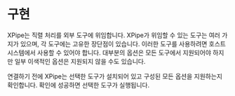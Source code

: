 # 구현

XPipe는 직렬 처리를 외부 도구에 위임합니다.
XPipe가 위임할 수 있는 도구는 여러 가지가 있으며, 각 도구에는 고유한 장단점이 있습니다.
이러한 도구를 사용하려면 호스트 시스템에서 사용할 수 있어야 합니다.
대부분의 옵션은 모든 도구에서 지원되어야 하지만 일부 이색적인 옵션은 지원되지 않을 수도 있습니다.

연결하기 전에 XPipe는 선택한 도구가 설치되어 있고 구성된 모든 옵션을 지원하는지 확인합니다.
확인에 성공하면 선택한 도구가 실행됩니다.

